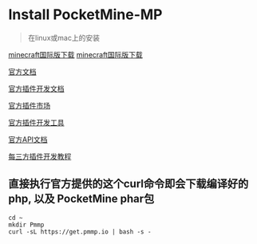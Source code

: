 # Install PocketMine-MP
> 在linux或mac上的安装

[minecraft国际版下载](https://www.minebbs.com/minecraft/)
[minecraft国际版下载](https://mc.minebbs.com/#/)

[官方文档](https://doc.pmmp.io/en/rtfd/installation/get-dot-pmmp-dot-io.html#installing-updating-to-the-latest-version)

[官方插件开发文档](https://doc.pmmp.io/en/rtfd/developer-resources.html)

[官方插件市场](https://poggit.pmmp.io/plugins)

[官方插件开发工具](https://poggit.pmmp.io/p/DevTools)

[官方API文档](https://apidoc.pmmp.io/)

[每三方插件开发教程](https://pocketmineschool.netlify.app/tutorials/htmap)

## 直接执行官方提供的这个curl命令即会下载编译好的 php, 以及 PocketMine phar包

```
cd ~
mkdir Pmmp
curl -sL https://get.pmmp.io | bash -s -
```

